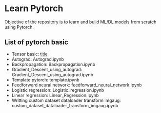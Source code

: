 # Learn Pytorch
Objective of the repository is to learn and build ML/DL models from scratch using Pytorch.

## List of pytorch basic
*   Tensor basic: [title]([http://github.com/minhbao1705/pytorch_tutorial/blob/53b61e74a2a3c82b5dc155392ee5ae23e68eae6a/Tensor_Pytorch.ipynb])
*   Autograd: Autograd.ipynb
*   Backpropagation: Backpropagation.ipynb
*   Gradient_Descent_using_autograd: Gradient_Descent_using_autograd.ipynb
*   Template pytorch: template.ipynb
*   Feedforward neural network: feedforward_neural_network.ipynb
*   Logistic regression: Logistic_regression.ipynb
*   Linear regression: Linear_Regression.ipynb
*   Writting custom dataset dataloader transform imgaug: custom_dataset_dataloader_transform_imgaug.ipynb

